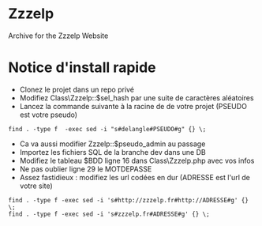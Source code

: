 # Zzzelp
Archive for the Zzzelp Website

# Notice d'install rapide

* Clonez le projet dans un repo privé
* Modifiez Class\Zzzelp::$sel_hash par une suite de caractères aléatoires
* Lancez la commande suivante à la racine de de votre projet (PSEUDO est votre pseudo)
```shell
find . -type f  -exec sed -i "s#delangle#PSEUDO#g" {} \;
```
* Ca va aussi modifier Zzzelp::$pseudo_admin au passage
* Importez les fichiers SQL de la branche dev dans une DB
* Modifiez le tableau $BDD ligne 16 dans Class\Zzzelp.php avec vos infos
* Ne pas oublier ligne 29 le MOTDEPASSE
* Assez fastidieux : modifiez les url codées en dur (ADRESSE est l'url de votre site)
```shell
find . -type f -exec sed -i 's#http://zzzelp.fr#http://ADRESSE#g' {} \;
find . -type f -exec sed -i 's#zzzelp.fr#ADRESSE#g' {} \;
```

